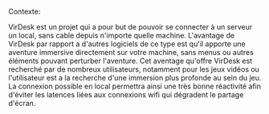 Contexte:

VirDesk est un projet qui a pour but de pouvoir se connecter à un serveur un local, sans cable depuis n'importe quelle machine.
L'avantage de VirDesk par rapport a d'autres logiciels de ce type est qu'il apporte une aventure immersive directement sur votre machine, sans 
menus ou autres éléments pouvant perturber l'aventure.
Cet aventage qu'offre VirDesk est recherché par de nombreux utilisateurs, notamment pour les jeux vidéos ou l'utilisateur est a la recherche
d'une immersion plus profonde au sein du jeu.
La connexion possible en local permettra ainsi une très bonne réactivité afin d'éviter les latences liées aux connexions wifi qui dégradent
le partage d'écran.
